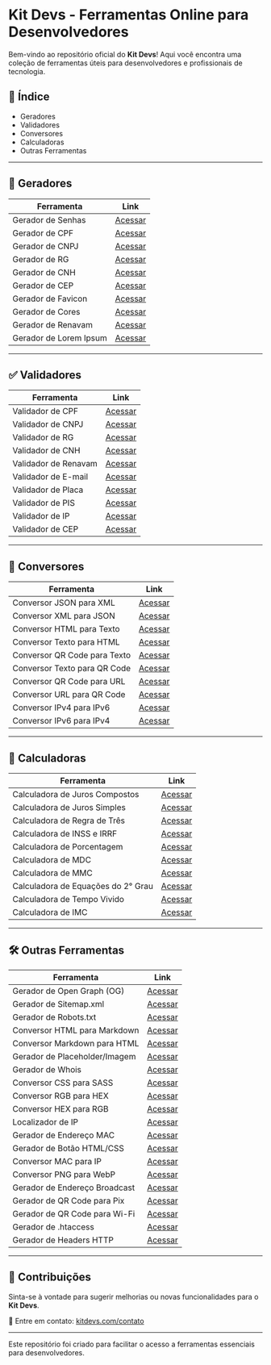 # Kit Devs - Ferramentas Online para Desenvolvedores  

Bem-vindo ao repositório oficial do **Kit Devs**! Aqui você encontra uma coleção de ferramentas úteis para desenvolvedores e profissionais de tecnologia.  

## 📌 Índice  

- Geradores
- Validadores
- Conversores
- Calculadoras
- Outras Ferramentas  

---

## 🔧 Geradores  

| Ferramenta | Link |
|------------|------|
| Gerador de Senhas | [Acessar](https://kitdevs.com/gerador-senhas) |
| Gerador de CPF | [Acessar](https://kitdevs.com/gerador-cpf) |
| Gerador de CNPJ | [Acessar](https://kitdevs.com/gerador-cnpj) |
| Gerador de RG | [Acessar](https://kitdevs.com/gerador-rg) |
| Gerador de CNH | [Acessar](https://kitdevs.com/gerador-cnh) |
| Gerador de CEP | [Acessar](https://kitdevs.com/gerador-cep) |
| Gerador de Favicon | [Acessar](https://kitdevs.com/gerador-favicon) |
| Gerador de Cores | [Acessar](https://kitdevs.com/gerador-cores) |
| Gerador de Renavam | [Acessar](https://kitdevs.com/gerador-renavam) |
| Gerador de Lorem Ipsum | [Acessar](https://kitdevs.com/gerador-lorem-ipsum) |

---

## ✅ Validadores  

| Ferramenta | Link |
|------------|------|
| Validador de CPF | [Acessar](https://kitdevs.com/validador-cpf) |
| Validador de CNPJ | [Acessar](https://kitdevs.com/validador-cnpj) |
| Validador de RG | [Acessar](https://kitdevs.com/validador-rg) |
| Validador de CNH | [Acessar](https://kitdevs.com/validador-cnh) |
| Validador de Renavam | [Acessar](https://kitdevs.com/validador-renavam) |
| Validador de E-mail | [Acessar](https://kitdevs.com/validador-email) |
| Validador de Placa | [Acessar](https://kitdevs.com/validador-placa) |
| Validador de PIS | [Acessar](https://kitdevs.com/validador-pis) |
| Validador de IP | [Acessar](https://kitdevs.com/validador-ip) |
| Validador de CEP | [Acessar](https://kitdevs.com/validador-cep) |

---

## 🔄 Conversores  

| Ferramenta | Link |
|------------|------|
| Conversor JSON para XML | [Acessar](https://kitdevs.com/conversor-json-xml) |
| Conversor XML para JSON | [Acessar](https://kitdevs.com/conversor-xml-json) |
| Conversor HTML para Texto | [Acessar](https://kitdevs.com/conversor-html-texto) |
| Conversor Texto para HTML | [Acessar](https://kitdevs.com/conversor-texto-html) |
| Conversor QR Code para Texto | [Acessar](https://kitdevs.com/conversor-qr-code-texto) |
| Conversor Texto para QR Code | [Acessar](https://kitdevs.com/conversor-texto-qr-code) |
| Conversor QR Code para URL | [Acessar](https://kitdevs.com/conversor-qr-code-url) |
| Conversor URL para QR Code | [Acessar](https://kitdevs.com/conversor-url-qr-code) |
| Conversor IPv4 para IPv6 | [Acessar](https://kitdevs.com/conversor-ipv4-ipv6) |
| Conversor IPv6 para IPv4 | [Acessar](https://kitdevs.com/conversor-ipv6-ipv4) |

---

## 🧮 Calculadoras

| Ferramenta | Link |
|------------|------|
| Calculadora de Juros Compostos | [Acessar](https://kitdevs.com/calculadora-juros-compostos) |
| Calculadora de Juros Simples | [Acessar](https://kitdevs.com/calculadora-juros-simples) |
| Calculadora de Regra de Três | [Acessar](https://kitdevs.com/calculadora-regra-de-tres) |
| Calculadora de INSS e IRRF | [Acessar](https://kitdevs.com/calculadora-inss-irrf) |
| Calculadora de Porcentagem | [Acessar](https://kitdevs.com/calculadora-porcentagem) |
| Calculadora de MDC | [Acessar](https://kitdevs.com/calculadora-mdc) |
| Calculadora de MMC | [Acessar](https://kitdevs.com/calculadora-mmc) |
| Calculadora de Equações do 2° Grau | [Acessar](https://kitdevs.com/calculadora-equacoes) |
| Calculadora de Tempo Vivido | [Acessar](https://kitdevs.com/calculadora-tempo-vivido) |
| Calculadora de IMC | [Acessar](https://kitdevs.com/calculadora-imc) |

---

## 🛠 Outras Ferramentas  

| Ferramenta | Link |
|------------|------|
| Gerador de Open Graph (OG) | [Acessar](https://kitdevs.com/gerador-open-graph) |
| Gerador de Sitemap.xml | [Acessar](https://kitdevs.com/gerador-sitemap) |
| Gerador de Robots.txt | [Acessar](https://kitdevs.com/gerador-robots) |
| Conversor HTML para Markdown | [Acessar](https://kitdevs.com/conversor-html-markdown) |
| Conversor Markdown para HTML | [Acessar](https://kitdevs.com/conversor-markdown-html) |
| Gerador de Placeholder/Imagem | [Acessar](https://kitdevs.com/gerador-placeholder-imagem) |
| Gerador de Whois | [Acessar](https://kitdevs.com/gerador-whois) |
| Conversor CSS para SASS | [Acessar](https://kitdevs.com/conversor-css-sass) |
| Conversor RGB para HEX | [Acessar](https://kitdevs.com/conversor-rgb-hex) |
| Conversor HEX para RGB | [Acessar](https://kitdevs.com/conversor-hex-rgb) |
| Localizador de IP | [Acessar](https://kitdevs.com/localizador-de-ip) |
| Gerador de Endereço MAC| [Acessar](https://kitdevs.com/gerador-mac) |
| Gerador de Botão HTML/CSS | [Acessar](https://kitdevs.com/gerador-botoes) |
| Conversor MAC para IP | [Acessar](https://kitdevs.com/conversor-mac-ip) |
| Conversor PNG para WebP | [Acessar](https://kitdevs.com/conversor-imagens-para-webp) |
| Gerador de Endereço Broadcast | [Acessar](https://kitdevs.com/gerador-broadcast) |
| Gerador de QR Code para Pix | [Acessar](https://kitdevs.com/gerador-qr-code-pix) |
| Gerador de QR Code para Wi-Fi | [Acessar](https://kitdevs.com/gerador-qr-code-wifi) |
| Gerador de .htaccess | [Acessar](https://kitdevs.com/gerador-htaccess) |
| Gerador de Headers HTTP | [Acessar](https://kitdevs.com/gerador-headers-http) |

---

## 📌 Contribuições  

Sinta-se à vontade para sugerir melhorias ou novas funcionalidades para o **Kit Devs**.  

📧 Entre em contato: [kitdevs.com/contato](https://kitdevs.com/contato)  

---

Este repositório foi criado para facilitar o acesso a ferramentas essenciais para desenvolvedores.
